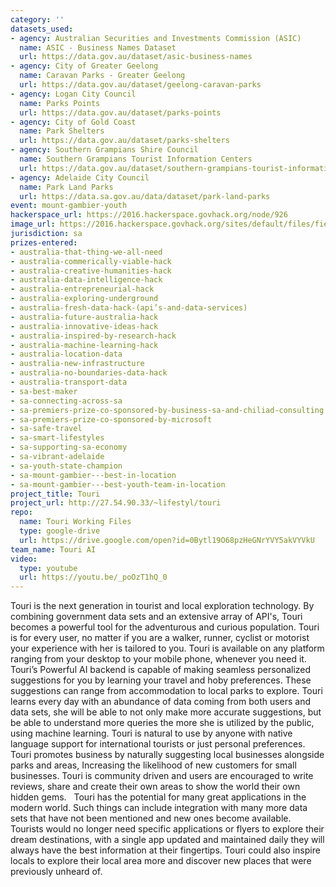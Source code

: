 ```yaml
---
category: ''
datasets_used:
- agency: Australian Securities and Investments Commission (ASIC)
  name: ASIC - Business Names Dataset
  url: https://data.gov.au/dataset/asic-business-names
- agency: City of Greater Geelong
  name: Caravan Parks - Greater Geelong
  url: https://data.gov.au/dataset/geelong-caravan-parks
- agency: Logan City Council
  name: Parks Points
  url: https://data.gov.au/dataset/parks-points
- agency: City of Gold Coast
  name: Park Shelters
  url: https://data.gov.au/dataset/parks-shelters
- agency: Southern Grampians Shire Council
  name: Southern Grampians Tourist Information Centers
  url: https://data.gov.au/dataset/southern-grampians-tourist-information-centres
- agency: Adelaide City Council
  name: Park Land Parks
  url: https://data.sa.gov.au/data/dataset/park-land-parks
event: mount-gambier-youth
hackerspace_url: https://2016.hackerspace.govhack.org/node/926
image_url: https://2016.hackerspace.govhack.org/sites/default/files/field/image/Touri.jpg
jurisdiction: sa
prizes-entered:
- australia-that-thing-we-all-need
- australia-commerically-viable-hack
- australia-creative-humanities-hack
- australia-data-intelligence-hack
- australia-entrepreneurial-hack
- australia-exploring-underground
- australia-fresh-data-hack-(api’s-and-data-services)
- australia-future-australia-hack
- australia-innovative-ideas-hack
- australia-inspired-by-research-hack
- australia-machine-learning-hack
- australia-location-data
- australia-new-infrastructure
- australia-no-boundaries-data-hack
- australia-transport-data
- sa-best-maker
- sa-connecting-across-sa
- sa-premiers-prize-co-sponsored-by-business-sa-and-chiliad-consulting
- sa-premiers-prize-co-sponsored-by-microsoft
- sa-safe-travel
- sa-smart-lifestyles
- sa-supporting-sa-economy
- sa-vibrant-adelaide
- sa-youth-state-champion
- sa-mount-gambier---best-in-location
- sa-mount-gambier---best-youth-team-in-location
project_title: Touri
project_url: http://27.54.90.33/~lifestyl/touri
repo:
  name: Touri Working Files
  type: google-drive
  url: https://drive.google.com/open?id=0Bytl19O68pzHeGNrYVY5akVYVkU
team_name: Touri AI
video:
  type: youtube
  url: https://youtu.be/_poOzT1hQ_0
---
```


Touri is the next generation in tourist and local exploration technology. By combining government data sets and an extensive array of API's, Touri becomes a powerful tool for the adventurous and curious population.
Touri is for every user, no matter if you are a walker, runner, cyclist or motorist your experience with her is tailored to you.
Touri is available on any platform ranging from your desktop to your mobile phone, whenever you need it.
Touri’s Powerful AI backend is capable of making seamless personalized suggestions for you by learning your travel and hoby preferences. These suggestions can range from accommodation to local parks to explore.
Touri learns every day with an abundance of data coming from both users and data sets, she will be able to not only make more accurate suggestions, but be able to understand more queries the more she is utilized by the public, using machine learning.
Touri is natural to use by anyone with native language support for international tourists or just personal preferences.
Touri promotes business by naturally suggesting local businesses alongside parks and areas, Increasing the likelihood of new customers for small businesses.
Touri is community driven and users are encouraged to write reviews, share and create their own areas to show the world their own hidden gems.  
Touri has the potential for many great applications in the modern world.
Such things can include integration with many more data sets that have not been mentioned and new ones become available.
Tourists would no longer need specific applications or flyers to explore their dream destinations, with a single app updated and maintained daily they will always have the best information at their fingertips.
Touri could also inspire locals to explore their local area more and discover new places that were previously unheard of.